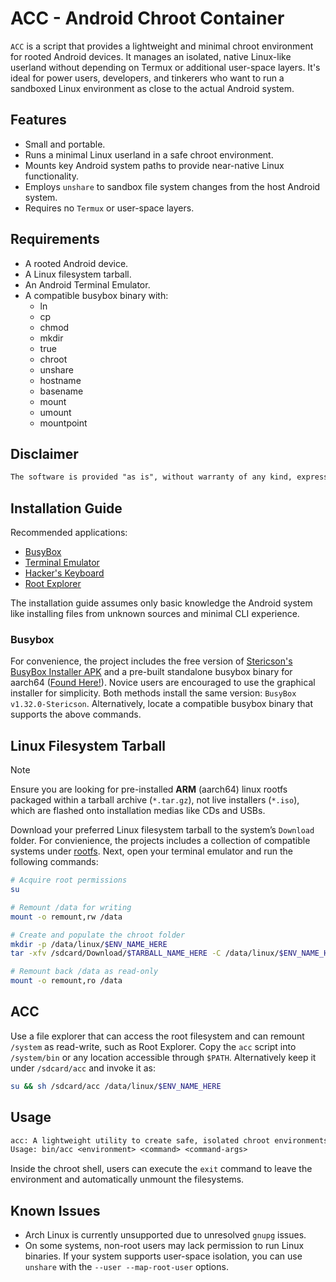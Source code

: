 # ACC - Android Chroot Container

`ACC` is a script that provides a lightweight and minimal chroot environment for rooted Android devices. It manages an isolated, native Linux-like userland without depending on Termux or additional user-space layers. It's ideal for power users, developers, and tinkerers who want to run a sandboxed Linux environment as close to the actual Android system.

## Features

- Small and portable.
- Runs a minimal Linux userland in a safe chroot environment.
- Mounts key Android system paths to provide near-native Linux functionality.
- Employs `unshare` to sandbox file system changes from the host Android system.
- Requires no `Termux` or user-space layers.

## Requirements

- A rooted Android device.
- A Linux filesystem tarball.
- An Android Terminal Emulator.
- A compatible busybox binary with:
  - ln
  - cp
  - chmod
  - mkdir
  - true
  - chroot
  - unshare
  - hostname
  - basename
  - mount
  - umount
  - mountpoint

## Disclaimer

```txt
The software is provided "as is", without warranty of any kind, express or implied, including but not limited to the warranties of merchantability, fitness for a particular purpose, and noninfringement. In no event shall the authors or copyright holders be liable for any claim, damages, or other liability, whether in an action of contract, tort, or otherwise, arising from, out of, or in connection with the software or the use or other dealings in the software.
```

## Installation Guide

Recommended applications:

- [BusyBox](apk/BusyBox.apk)
- [Terminal Emulator](apk/TerminalEmulator.apk)
- [Hacker's Keyboard](apk/HackersKeyboard.apk)
- [Root Explorer](https://play.google.com/store/apps/details?id=com.speedsoftware.rootexplorer&hl=en-US)

The installation guide assumes only basic knowledge the Android system like installing files from unknown sources and minimal CLI experience.

### Busybox

For convenience, the project includes the free version of [Stericson's BusyBox Installer APK](apk/BusyBox.apk) and a pre-built standalone busybox binary for aarch64 ([Found Here!](bin/busybox)). Novice users are encouraged to use the graphical installer for simplicity. Both methods install the same version: `BusyBox v1.32.0-Stericson`. Alternatively, locate a compatible busybox binary that supports the above commands.

## Linux Filesystem Tarball

> [!NOTE]
> Ensure you are looking for pre-installed **ARM** (aarch64) linux rootfs packaged within a tarball archive (`*.tar.gz`), not live installers (`*.iso`), which are flashed onto installation medias like CDs and USBs.

Download your preferred Linux filesystem tarball to the system’s `Download` folder. For convienience, the projects includes a collection of compatible systems under [rootfs](rootfs). Next, open your terminal emulator and run the following commands:

```bash
# Acquire root permissions
su

# Remount /data for writing
mount -o remount,rw /data

# Create and populate the chroot folder
mkdir -p /data/linux/$ENV_NAME_HERE
tar -xfv /sdcard/Download/$TARBALL_NAME_HERE -C /data/linux/$ENV_NAME_HERE

# Remount back /data as read-only
mount -o remount,ro /data
```

## ACC

Use a file explorer that can access the root filesystem and can remount `/system` as read-write, such as Root Explorer. Copy the `acc` script into `/system/bin` or any location accessible through `$PATH`.  Alternatively keep it under `/sdcard/acc` and invoke it as:

```bash
su && sh /sdcard/acc /data/linux/$ENV_NAME_HERE
```

## Usage

```txt
acc: A lightweight utility to create safe, isolated chroot environments.
Usage: bin/acc <environment> <command> <command-args>
```

Inside the chroot shell, users can execute the `exit` command to leave the environment and automatically unmount the filesystems.

## Known Issues

- Arch Linux is currently unsupported due to unresolved `gnupg` issues.
- On some systems, non-root users may lack permission to run Linux binaries. If your system supports user-space isolation, you can use `unshare` with the `--user --map-root-user` options.